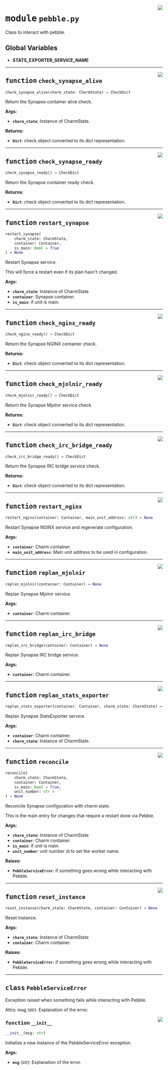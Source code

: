 <!-- markdownlint-disable -->

<a href="../src/pebble.py#L0"><img align="right" style="float:right;" src="https://img.shields.io/badge/-source-cccccc?style=flat-square"></a>

# <kbd>module</kbd> `pebble.py`
Class to interact with pebble. 

**Global Variables**
---------------
- **STATS_EXPORTER_SERVICE_NAME**

---

<a href="../src/pebble.py#L44"><img align="right" style="float:right;" src="https://img.shields.io/badge/-source-cccccc?style=flat-square"></a>

## <kbd>function</kbd> `check_synapse_alive`

```python
check_synapse_alive(charm_state: CharmState) → CheckDict
```

Return the Synapse container alive check. 



**Args:**
 
 - <b>`charm_state`</b>:  Instance of CharmState. 



**Returns:**
 
 - <b>`Dict`</b>:  check object converted to its dict representation. 


---

<a href="../src/pebble.py#L66"><img align="right" style="float:right;" src="https://img.shields.io/badge/-source-cccccc?style=flat-square"></a>

## <kbd>function</kbd> `check_synapse_ready`

```python
check_synapse_ready() → CheckDict
```

Return the Synapse container ready check. 



**Returns:**
 
 - <b>`Dict`</b>:  check object converted to its dict representation. 


---

<a href="../src/pebble.py#L82"><img align="right" style="float:right;" src="https://img.shields.io/badge/-source-cccccc?style=flat-square"></a>

## <kbd>function</kbd> `restart_synapse`

```python
restart_synapse(
    charm_state: CharmState,
    container: Container,
    is_main: bool = True
) → None
```

Restart Synapse service. 

This will force a restart even if its plan hasn't changed. 



**Args:**
 
 - <b>`charm_state`</b>:  Instance of CharmState 
 - <b>`container`</b>:  Synapse container. 
 - <b>`is_main`</b>:  if unit is main. 


---

<a href="../src/pebble.py#L104"><img align="right" style="float:right;" src="https://img.shields.io/badge/-source-cccccc?style=flat-square"></a>

## <kbd>function</kbd> `check_nginx_ready`

```python
check_nginx_ready() → CheckDict
```

Return the Synapse NGINX container check. 



**Returns:**
 
 - <b>`Dict`</b>:  check object converted to its dict representation. 


---

<a href="../src/pebble.py#L117"><img align="right" style="float:right;" src="https://img.shields.io/badge/-source-cccccc?style=flat-square"></a>

## <kbd>function</kbd> `check_mjolnir_ready`

```python
check_mjolnir_ready() → CheckDict
```

Return the Synapse Mjolnir service check. 



**Returns:**
 
 - <b>`Dict`</b>:  check object converted to its dict representation. 


---

<a href="../src/pebble.py#L133"><img align="right" style="float:right;" src="https://img.shields.io/badge/-source-cccccc?style=flat-square"></a>

## <kbd>function</kbd> `check_irc_bridge_ready`

```python
check_irc_bridge_ready() → CheckDict
```

Return the Synapse IRC bridge service check. 



**Returns:**
 
 - <b>`Dict`</b>:  check object converted to its dict representation. 


---

<a href="../src/pebble.py#L146"><img align="right" style="float:right;" src="https://img.shields.io/badge/-source-cccccc?style=flat-square"></a>

## <kbd>function</kbd> `restart_nginx`

```python
restart_nginx(container: Container, main_unit_address: str) → None
```

Restart Synapse NGINX service and regenerate configuration. 



**Args:**
 
 - <b>`container`</b>:  Charm container. 
 - <b>`main_unit_address`</b>:  Main unit address to be used in configuration. 


---

<a href="../src/pebble.py#L158"><img align="right" style="float:right;" src="https://img.shields.io/badge/-source-cccccc?style=flat-square"></a>

## <kbd>function</kbd> `replan_mjolnir`

```python
replan_mjolnir(container: Container) → None
```

Replan Synapse Mjolnir service. 



**Args:**
 
 - <b>`container`</b>:  Charm container. 


---

<a href="../src/pebble.py#L168"><img align="right" style="float:right;" src="https://img.shields.io/badge/-source-cccccc?style=flat-square"></a>

## <kbd>function</kbd> `replan_irc_bridge`

```python
replan_irc_bridge(container: Container) → None
```

Replan Synapse IRC bridge service. 



**Args:**
 
 - <b>`container`</b>:  Charm container. 


---

<a href="../src/pebble.py#L178"><img align="right" style="float:right;" src="https://img.shields.io/badge/-source-cccccc?style=flat-square"></a>

## <kbd>function</kbd> `replan_stats_exporter`

```python
replan_stats_exporter(container: Container, charm_state: CharmState) → None
```

Replan Synapse StatsExporter service. 



**Args:**
 
 - <b>`container`</b>:  Charm container. 
 - <b>`charm_state`</b>:  Instance of CharmState. 


---

<a href="../src/pebble.py#L276"><img align="right" style="float:right;" src="https://img.shields.io/badge/-source-cccccc?style=flat-square"></a>

## <kbd>function</kbd> `reconcile`

```python
reconcile(
    charm_state: CharmState,
    container: Container,
    is_main: bool = True,
    unit_number: str = ''
) → None
```

Reconcile Synapse configuration with charm state. 

This is the main entry for changes that require a restart done via Pebble. 



**Args:**
 
 - <b>`charm_state`</b>:  Instance of CharmState 
 - <b>`container`</b>:  Charm container. 
 - <b>`is_main`</b>:  if unit is main. 
 - <b>`unit_number`</b>:  unit number id to set the worker name. 



**Raises:**
 
 - <b>`PebbleServiceError`</b>:  if something goes wrong while interacting with Pebble. 


---

<a href="../src/pebble.py#L377"><img align="right" style="float:right;" src="https://img.shields.io/badge/-source-cccccc?style=flat-square"></a>

## <kbd>function</kbd> `reset_instance`

```python
reset_instance(charm_state: CharmState, container: Container) → None
```

Reset instance. 



**Args:**
 
 - <b>`charm_state`</b>:  Instance of CharmState 
 - <b>`container`</b>:  Charm container. 



**Raises:**
 
 - <b>`PebbleServiceError`</b>:  if something goes wrong while interacting with Pebble. 


---

## <kbd>class</kbd> `PebbleServiceError`
Exception raised when something fails while interacting with Pebble. 

Attrs:  msg (str): Explanation of the error. 

<a href="../src/pebble.py#L35"><img align="right" style="float:right;" src="https://img.shields.io/badge/-source-cccccc?style=flat-square"></a>

### <kbd>function</kbd> `__init__`

```python
__init__(msg: str)
```

Initialize a new instance of the PebbleServiceError exception. 



**Args:**
 
 - <b>`msg`</b> (str):  Explanation of the error. 





